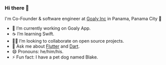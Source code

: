 ### Hi there 👋

I'm Co-Founder & software engineer at [Goaly Inc](https://goalyapps.com) in Panama, Panama City 🌆

- 🔭 I’m currently working on Goaly App.
- ☕ I’m learning Swift.
- 🧑‍💻 I’m looking to collaborate on open source projects.
- 💬 Ask me about [Flutter](https://flutter.dev) and [Dart](https://dart.dev).
- 😄 Pronouns: he/him/his.
- ⚡ Fun fact: I have a pet dog named Blake.

<!--
**jcsena/jcsena** is a ✨ _special_ ✨ repository because its `README.md` (this file) appears on your GitHub profile.

Here are some ideas to get you started:

- 🔭 I’m currently working on ...
- 🌱 I’m currently learning ...
- 👯 I’m looking to collaborate on ...
- 🤔 I’m looking for help with ...
- 💬 Ask me about ...
- 📫 How to reach me: ...
- 😄 Pronouns: ...
- ⚡ Fun fact: ...
-->
